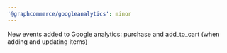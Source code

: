 ```yaml
---
'@graphcommerce/googleanalytics': minor
---
```


New events added to Google analytics: purchase and add_to_cart (when adding and updating items)
